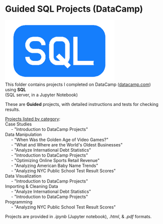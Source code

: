 # Guided SQL Projects (DataCamp)  
![SQL Logo](../../../assets/SQL.png)<br>This folder contains projects I completed on DataCamp ([datacamp.com](datacamp.com)) using **SQL**<br>(SQL server, in a Jupyter Notebook)

These are **Guided** projects, with detailed instructions and tests for checking results.

<ins>Projects listed by category</ins>:<br>   Case Studies<br>  &nbsp;&nbsp;&nbsp;&nbsp;&nbsp;- "Introduction to DataCamp Projects"<br>   Data Manipulation<br>  &nbsp;&nbsp;&nbsp;&nbsp;&nbsp;- "When Was the Golden Age of Video Games?"<br>&nbsp;&nbsp;&nbsp;&nbsp;&nbsp;- "What and Where are the World's Oldest Businesses"<br>&nbsp;&nbsp;&nbsp;&nbsp;&nbsp;- "Analyze International Debt Statistics"<br>&nbsp;&nbsp;&nbsp;&nbsp;&nbsp;- "Introduction to DataCamp Projects"<br>&nbsp;&nbsp;&nbsp;&nbsp;&nbsp;- "Optimizing Online Sports Retail Revenue"<br>&nbsp;&nbsp;&nbsp;&nbsp;&nbsp;- "Analyzing American Baby Name Trends"<br>&nbsp;&nbsp;&nbsp;&nbsp;&nbsp;- "Analyzing NYC Public School Test Result Scores"<br>   Data Visualization<br>  &nbsp;&nbsp;&nbsp;&nbsp;&nbsp;- "Introduction to DataCamp Projects"<br>   Importing & Cleaning Data<br>  &nbsp;&nbsp;&nbsp;&nbsp;&nbsp;- "Analyze International Debt Statistics"<br>&nbsp;&nbsp;&nbsp;&nbsp;&nbsp;- "Introduction to DataCamp Projects"<br>   Programming<br>  &nbsp;&nbsp;&nbsp;&nbsp;&nbsp;- "Analyzing NYC Public School Test Result Scores"<br>

Projects are provided in *.ipynb* (Jupyter notebook), *.html*, & *.pdf* formats.

